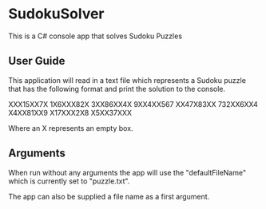# SudokuSolver
This is a C# console app that solves Sudoku Puzzles

## User Guide
This application will read in a text file which represents a Sudoku puzzle that has the following format and print the solution to the console.

XXX15XX7X
1X6XXX82X
3XX86XX4X
9XX4XX567
XX47X83XX
732XX6XX4
X4XX81XX9
X17XXX2X8
X5XX37XXX

Where an X represents an empty box.

## Arguments
When run without any arguments the app will use the "defaultFileName" which is currently set to "puzzle.txt".

The app can also be supplied a file name as a first argument.
